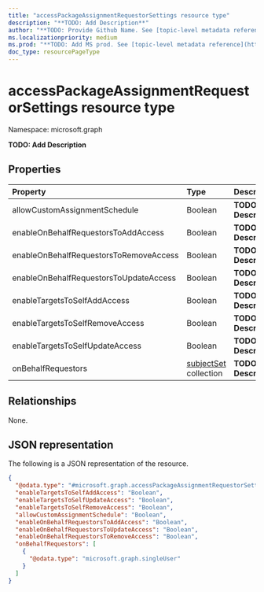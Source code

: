 ```yaml
---
title: "accessPackageAssignmentRequestorSettings resource type"
description: "**TODO: Add Description**"
author: "**TODO: Provide Github Name. See [topic-level metadata reference](https://msgo.azurewebsites.net/add/document/guidelines/metadata.html#topic-level-metadata)**"
ms.localizationpriority: medium
ms.prod: "**TODO: Add MS prod. See [topic-level metadata reference](https://msgo.azurewebsites.net/add/document/guidelines/metadata.html#topic-level-metadata)**"
doc_type: resourcePageType
---
```


# accessPackageAssignmentRequestorSettings resource type

Namespace: microsoft.graph



**TODO: Add Description**

## Properties
|Property|Type|Description|
|:---|:---|:---|
|allowCustomAssignmentSchedule|Boolean|**TODO: Add Description**|
|enableOnBehalfRequestorsToAddAccess|Boolean|**TODO: Add Description**|
|enableOnBehalfRequestorsToRemoveAccess|Boolean|**TODO: Add Description**|
|enableOnBehalfRequestorsToUpdateAccess|Boolean|**TODO: Add Description**|
|enableTargetsToSelfAddAccess|Boolean|**TODO: Add Description**|
|enableTargetsToSelfRemoveAccess|Boolean|**TODO: Add Description**|
|enableTargetsToSelfUpdateAccess|Boolean|**TODO: Add Description**|
|onBehalfRequestors|[subjectSet](../resources/subjectset.md) collection|**TODO: Add Description**|

## Relationships
None.

## JSON representation
The following is a JSON representation of the resource.
<!-- {
  "blockType": "resource",
  "@odata.type": "microsoft.graph.accessPackageAssignmentRequestorSettings"
}
-->
``` json
{
  "@odata.type": "#microsoft.graph.accessPackageAssignmentRequestorSettings",
  "enableTargetsToSelfAddAccess": "Boolean",
  "enableTargetsToSelfUpdateAccess": "Boolean",
  "enableTargetsToSelfRemoveAccess": "Boolean",
  "allowCustomAssignmentSchedule": "Boolean",
  "enableOnBehalfRequestorsToAddAccess": "Boolean",
  "enableOnBehalfRequestorsToUpdateAccess": "Boolean",
  "enableOnBehalfRequestorsToRemoveAccess": "Boolean",
  "onBehalfRequestors": [
    {
      "@odata.type": "microsoft.graph.singleUser"
    }
  ]
}
```

